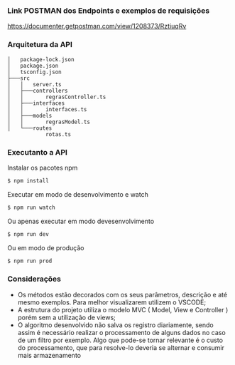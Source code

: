 ### Link POSTMAN dos Endpoints e exemplos de requisições
https://documenter.getpostman.com/view/1208373/RztiuqRv

### Arquitetura da API
```
│   package-lock.json
│   package.json
│   tsconfig.json
├───src
│   │   server.ts
│   ├───controllers
│   │       regrasController.ts
│   ├───interfaces
│   │       interfaces.ts
│   ├───models
│   │       regrasModel.ts
│   └───routes
            rotas.ts
 ```
 
 ### Executanto a API
Instalar os pacotes npm
```sh
$ npm install
```
Executar em modo de desenvolvimento e watch
```sh
$ npm run watch
```
Ou apenas executar em modo devesenvolvimento
```sh
$ npm run dev
```
Ou em modo de produção
```sh
$ npm run prod
```

### Considerações
- Os métodos estão decorados com os seus parâmetros, descrição e até mesmo exemplos. Para melhor visualizarem utilizem o VSCODE;
- A estrutura do projeto utiliza o modelo MVC ( Model, View e Controller ) porém sem a utilização de views;
- O algoritmo desenvolvido não salva os registro diariamente, sendo assim é necessário realizar o processamento de alguns dados no caso de um filtro por exemplo. Algo que pode-se tornar relevante é o custo do processamento, que para resolve-lo deveria se alternar e consumir mais armazenamento

